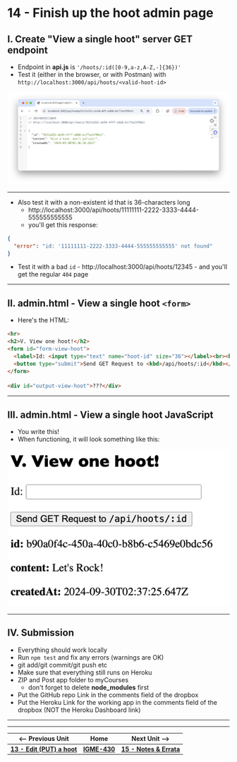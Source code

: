 # 14 - Finish up the hoot admin page

## I. Create "View a single hoot" server GET endpoint 
- Endpoint in **api.js** is  `'/hoots/:id([0-9,a-z,A-Z,-]{36})'`
- Test it (either in the browser, or with Postman) with `http://localhost:3000/api/hoots/<valid-hoot-id>`

![screenshot](_images/express-23.png)

---

- Also test it with a non-existent id that is 36-characters long
  - http://localhost:3000/api/hoots/11111111-2222-3333-4444-555555555555
  - you'll get this response:

```json
{
  "error": "id: '11111111-2222-3333-4444-555555555555' not found"
}
```
- Test it with a bad `id` - http://localhost:3000/api/hoots/12345 - and you'll get the regular `404` page

---

## II. admin.html - View a single hoot `<form>`

- Here's the HTML:

```html
<hr>
<h2>V. View one hoot!</h2>
<form id="form-view-hoot">
  <label>Id: <input type="text" name="hoot-id" size="36"></label><br><br>
  <button type="submit">Send GET Request to <kbd>/api/hoots/:id</kbd></button>
</form>

<div id="output-view-hoot">???</div>
```

---

## III. admin.html - View a single hoot JavaScript

- You write this!
- When functioning, it will look something like this:

![screenshot](_images/express-24.png)

---

## IV. Submission
- Everything should work locally
- Run `npm test` and fix any errors (warnings are OK)
- git add/git commit/git push etc
- Make sure that everything still runs on Heroku
- ZIP and Post app folder to myCourses
  - don't forget to delete **node_modules** first
- Put the GitHub repo Link in the comments field of the dropbox
- Put the Heroku Link for the working app in the comments field of the dropbox (NOT the Heroku Dashboard link)

---
---

| <-- Previous Unit | Home | Next Unit -->
| --- | --- | --- 
| [**13 - Edit (PUT) a hoot**](13-put-a-hoot.md)  |  [**IGME-430**](../) | [**15 - Notes & Errata**](../exercises/15-notes-and-errata.md)
